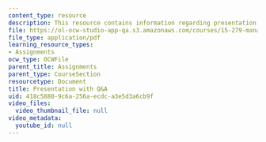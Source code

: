 ```yaml
---
content_type: resource
description: This resource contains information regarding presentation with q&a.
file: https://ol-ocw-studio-app-qa.s3.amazonaws.com/courses/15-279-management-communication-for-undergraduates-fall-2012/418c58809c6a256aecdca3e5d3a6cb9f_MIT15_279F12_pres_qa.pdf
file_type: application/pdf
learning_resource_types:
- Assignments
ocw_type: OCWFile
parent_title: Assignments
parent_type: CourseSection
resourcetype: Document
title: Presentation with Q&A
uid: 418c5880-9c6a-256a-ecdc-a3e5d3a6cb9f
video_files:
  video_thumbnail_file: null
video_metadata:
  youtube_id: null
---
```

